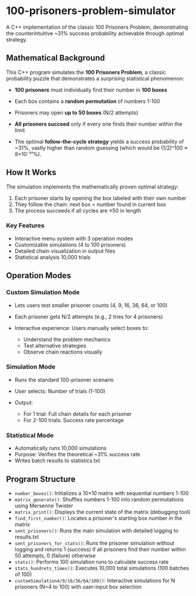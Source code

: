# 100-prisoners-problem-simulator

A C++ implementation of the classic 100 Prisoners Problem, demonstrating the counterintuitive ~31% success probability achievable through optimal strategy.

## Mathematical Background
This C++ program simulates the **100 Prisoners Problem**, a classic probability puzzle that demonstrates a surprising statistical phenomenon:

- **100 prisoners** must individually find their number in **100 boxes**
- Each box contains a **random permutation** of numbers 1-100
- Prisoners may open **up to 50 boxes** (N/2 attempts)
- **All prisoners succeed** only if every one finds their number within the limit

- The optimal **follow-the-cycle strategy** yields a success probability of ~31%, vastly higher than random guessing (which would be (1/2)^100 ≈ 8×10⁻³¹%).

## How It Works
The simulation implements the mathematically proven optimal strategy:
1. Each prisoner starts by opening the box labeled with their own number
2. They follow the chain: next box = number found in current box
3. The process succeeds if all cycles are ≤50 in length

### Key Features
- Interactive menu system with 3 operation modes
- Customizable simulations (4 to 100 prisoners)
- Detailed chain visualization in output files
- Statistical analysis 10,000 trials

## Operation Modes
  ### Custom Simulation Mode
  - Lets users test smaller prisoner counts (4, 9, 16, 36, 64, or 100)
  - Each prisoner gets N/2 attempts (e.g., 2 tries for 4 prisoners)
  - Interactive experience: Users manually select boxes to:
    
      - Understand the problem mechanics
      - Test alternative strategies
      - Observe chain reactions visually
     
   
   ### Simulation Mode
   - Runs the standard 100-prisoner scenario
   - User selects: Number of trials (1-100)
   - Output:
     
      - For 1 trial: Full chain details for each prisoner
      - For 2-100 trials: Success rate percentage

  ### Statistical Mode
  - Automatically runs 10,000 simulations
  - Purpose: Verifies the theoretical ~31% success rate
  - Writes batch results to statistics.txt

## Program Structure

- `number_boxes()`: Initializes a 10×10 matrix with sequential numbers 1-100  
- `matrix_generate()`: Shuffles numbers 1-100 into random permutations using Mersenne Twister  
- `matrix_print()`: Displays the current state of the matrix (debugging tool)  
- `find_first_number()`: Locates a prisoner's starting box number in the matrix  
- `sent_prisoners()`: Runs the main simulation with detailed logging to results.txt  
- `sent_prisoners_for_stats()`: Runs the prisoner simulation without logging and returns 1 (success) if all prisoners find their number within 50 attempts, 0 (failure) otherwise
- `stats()`: Performs 100 simulation runs to calculate success rate  
- `stats_hundrets_times()`: Executes 10,000 total simulations (100 batches of 100)  
- `customSimulation4/9/16/36/64/100()`: Interactive simulations for N prisoners (N=4 to 100) with user-input box selection 

